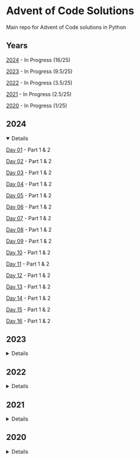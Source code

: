 # Advent of Code Solutions

Main repo for Advent of Code solutions in Python

## Years

[2024](#2024) - In Progress (16/25)

[2023](#2023) - In Progress (9.5/25)

[2022](#2022) - In Progress (3.5/25)

[2021](#2021) - In Progress (2.5/25)

[2020](#2020) - In Progress (1/25)

## 2024

<details open>

[Day 01](/2024/day01.py) - Part 1 & 2

[Day 02](/2024/day02.py) - Part 1 & 2

[Day 03](/2024/day03.py) - Part 1 & 2

[Day 04](/2024/day04.py) - Part 1 & 2

[Day 05](/2024/day05.py) - Part 1 & 2

[Day 06](/2024/day06.py) - Part 1 & 2

[Day 07](/2024/day07.py) - Part 1 & 2

[Day 08](/2024/day08.py) - Part 1 & 2

[Day 09](/2024/day09.py) - Part 1 & 2

[Day 10](/2024/day10.py) - Part 1 & 2

[Day 11](/2024/day11.py) - Part 1 & 2

[Day 12](/2024/day12.py) - Part 1 & 2

[Day 13](/2024/day13.py) - Part 1 & 2

[Day 14](/2024/day14.py) - Part 1 & 2

[Day 15](/2024/day15.py) - Part 1 & 2

[Day 16](/2024/day16.py) - Part 1 & 2

</details>

## 2023

<details>

[Day 01](/2023/day01.py) - Part 1 & 2

[Day 02](/2023/day02.py) - Part 1 & 2

[Day 03](/2023/day03.py) - Part 1 & 2

[Day 04](/2023/day04.py) - Part 1 & 2

[Day 05](/2023/day05.py) - Part 1 & 2

[Day 06](/2023/day06.py) - Part 1 & 2

[Day 07](/2023/day07.py) - Part 1 & 2

[Day 08](/2023/day08.py) - Part 1 & 2

[Day 09](/2023/day09.py) - Part 1 & 2

[Day 10](/2023/day10.py) - Part 1

</details>

## 2022

<details>

[Day 01](/2022/day01.py) - Part 1 & 2

[Day 02](/2022/day02.py) - Part 1 & 2

[Day 03](/2022/day02.py) - Part 1 & 2

[Day 04](/2022/day04.py) - Part 1

</details>

## 2021

<details>

[Day 01](/2021/day01.py) - Part 1 & 2

[Day 02](/2021/day02.py) - Part 1 & 2

[Day 03](/2021/day03.py) - Part 1

</details>

## 2020

<details>

[Day 01](/2020/day01.py) - Part 1 & 2

</details>

